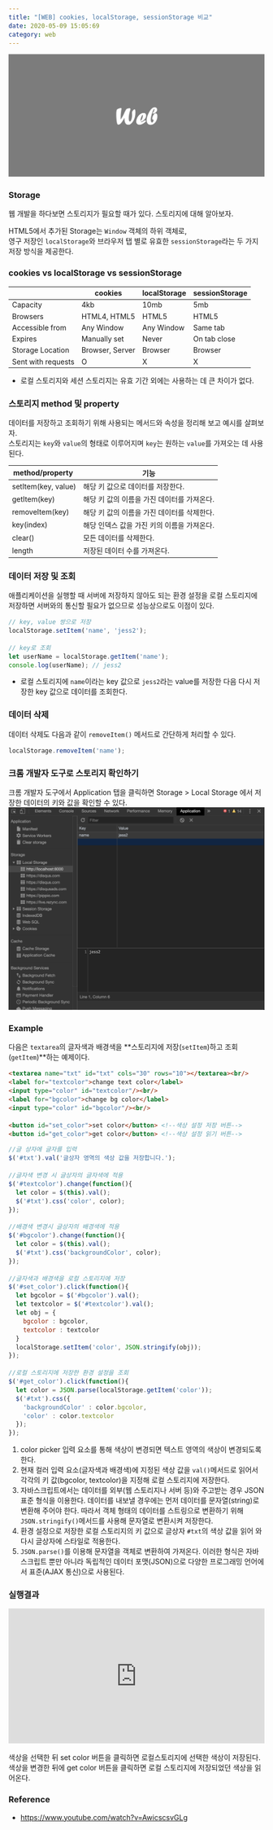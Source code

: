 ```yaml
---
title: "[WEB] cookies, localStorage, sessionStorage 비교"
date: 2020-05-09 15:05:69
category: web
---
```


![](images/web.png)

### Storage
웹 개발을 하다보면 스토리지가 필요할 때가 있다. 스토리지에 대해 알아보자.

HTML5에서 추가된 Storage는 `Window` 객체의 하위 객체로,  
영구 저장인 `localStorage`와 브라우저 탭 별로 유효한 `sessionStorage`라는 두 가지 저장 방식을 제공한다.

### cookies vs localStorage vs sessionStorage

||cookies|localStorage|sessionStorage|
|---|---|---|---|
|Capacity|4kb|10mb|5mb|
|Browsers|HTML4, HTML5|HTML5|HTML5|
|Accessible from|Any Window|Any Window|Same tab|
|Expires|Manually set|Never|On tab close|
|Storage Location|Browser, Server|Browser|Browser|
|Sent with requests|O|X|X|

- 로컬 스토리지와 세션 스토리지는 유효 기간 외에는 사용하는 데 큰 차이가 없다.

### 스토리지 method 및 property
데이터를 저장하고 조회하기 위해 사용되는 메서드와 속성을 정리해 보고 예시를 살펴보자.  
스토리지는 `key`와 `value`의 형태로 이루어지며 `key`는 원하는 `value`를 가져오는 데 사용된다.

|method/property&nbsp;|기능|
|---|---|
|setItem(key, value)|해당 키 값으로 데이터를 저장한다.|
|getItem(key)|해당 키 값의 이름을 가진 데이터를 가져온다.|
|removeItem(key)|해당 키 값의 이름을 가진 데이터를 삭제한다.|
|key(index)|해당 인덱스 값을 가진 키의 이름을 가져온다.|
|clear()|모든 데이터를 삭제한다.|
|length|저장된 데이터 수를 가져온다.|

### 데이터 저장 및 조회
애플리케이션을 실행할 때 서버에 저장하지 않아도 되는 환경 설정을 로컬 스토리지에 저장하면 서버와의 통신할 필요가 없으므로 성능상으로도 이점이 있다.

```js
// key, value 쌍으로 저장
localStorage.setItem('name', 'jess2');

// key로 조회
let userName = localStorage.getItem('name'); 
console.log(userName); // jess2
```
- 로컬 스토리지에 `name`이라는 key 값으로 `jess2`라는 value를 저장한 다음 다시 저장한 key 값으로 데이터를 조회한다.

### 데이터 삭제
데이터 삭제도 다음과 같이 `removeItem()` 메서드로 간단하게 처리할 수 있다.
```js
localStorage.removeItem('name');
```

### 크롬 개발자 도구로 스토리지 확인하기
크롬 개발자 도구에서 Application 탭을 클릭하면 Storage > Local Storage 에서 저장한 데이터의 키와 값을 확인할 수 있다.
![](images/localStorage.png)

### Example
다음은 `textarea`의 글자색과 배경색을 **스토리지에 저장(`setItem`)하고 조회(`getItem`)**하는 예제이다.

```html
<textarea name="txt" id="txt" cols="30" rows="10"></textarea><br/>
<label for="textcolor">change text color</label>
<input type="color" id="textcolor"/><br/>
<label for="bgcolor">change bg color</label>
<input type="color" id="bgcolor"/><br/>

<button id="set_color">set color</button> <!--색상 설정 저장 버튼-->
<button id="get_color">get color</button> <!--색상 설정 읽기 버튼-->
```
```js
//글 상자에 글자를 입력
$('#txt').val('글상자 영역의 색상 값을 저장합니다.');

//글자색 변경 시 글상자의 글자색에 적용
$('#textcolor').change(function(){
  let color = $(this).val();
  $('#txt').css('color', color);
});

//배경색 변경시 글상자의 배경색에 적용
$('#bgcolor').change(function(){
  let color = $(this).val();
  $('#txt').css('backgroundColor', color);
});

//글자색과 배경색을 로컬 스토리지에 저장
$('#set_color').click(function(){
  let bgcolor = $('#bgcolor').val();
  let textcolor = $('#textcolor').val();
  let obj = {
    bgcolor : bgcolor,
    textcolor : textcolor
  }
  localStorage.setItem('color', JSON.stringify(obj));
});

//로컬 스토리지에 저장한 환경 설정을 조회
$('#get_color').click(function(){
  let color = JSON.parse(localStorage.getItem('color'));
  $('#txt').css({
    'backgroundColor' : color.bgcolor,
    'color' : color.textcolor
  });
});
```
1. color picker 입력 요소를 통해 색상이 변경되면 텍스트 영역의 색상이 변경되도록 한다.
2. 현재 컬러 입력 요소(글자색과 배경색)에 지정된 색상 값을 `val()`메서드로 읽어서 각각의 키 값(bgcolor, textcolor)을 지정해 로컬 스토리지에 저장한다.
3. 자바스크립트에서는 데이터를 외부(웹 스토리지나 서버 등)와 주고받는 경우 JSON 표준 형식을 이용한다. 데이터를 내보낼 경우에는 먼저 데이터를 문자열(string)로 변환해 주어야 한다. 따라서 객체 형태의 데이터를 스트링으로 변환하기 위해 `JSON.stringify()`메서드를 사용해 문자열로 변환시켜 저장한다.
4. 환경 설정으로 저장한 로컬 스토리지의 키 값으로 글상자 `#txt`의 색상 값을 읽어 와 다시 글상자에 스타일로 적용한다.
5. `JSON.parse()`를 이용해 문자열을 객체로 변환하여 가져온다. 이러한 형식은 자바스크립트 뿐만 아니라 독립적인 데이터 포맷(JSON)으로 다양한 프로그래밍 언어에서 표준(AJAX 통신)으로 사용된다.

### 실행결과
<iframe height="265" style="width: 100%;" scrolling="no" title="yEJRdO" src="https://codepen.io/je_ss2/embed/yEJRdO?height=265&theme-id=dark&default-tab=result" frameborder="no" allowtransparency="true" allowfullscreen="true">
  See the Pen <a href='https://codepen.io/je_ss2/pen/yEJRdO'>yEJRdO</a> by SoyeonJung
  (<a href='https://codepen.io/je_ss2'>@je_ss2</a>) on <a href='https://codepen.io'>CodePen</a>.
</iframe>

색상을 선택한 뒤 set color 버튼을 클릭하면 로컬스토리지에 선택한 색상이 저장된다.  
색상을 변경한 뒤에 get color 버튼을 클릭하면 로컬 스토리지에 저장되었던 색상을 읽어온다.

### Reference
- https://www.youtube.com/watch?v=AwicscsvGLg